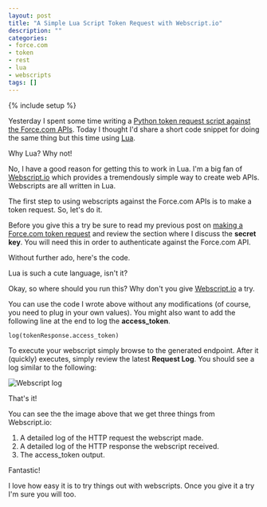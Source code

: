 ```yaml
---
layout: post
title: "A Simple Lua Script Token Request with Webscript.io"
description: ""
categories:
- force.com
- token
- rest
- lua
- webscripts
tags: []
---
```

{% include setup %}

Yesterday I spent some time writing a [Python token request script against the Force.com APIs](http://www.wadewegner.com/2013/11/forcecom-token-requests-with-python/). Today I thought I'd share a short code snippet for doing the same thing but this time using [Lua](http://www.lua.org/).

Why Lua? Why not!

No, I have a good reason for getting this to work in Lua. I'm a big fan of [Webscript.io](http://webscript.io) which provides a tremendously simple way to create web APIs. Webscripts are all written in Lua.

The first step to using webscripts against the Force.com APIs is to make a token request. So, let's do it.

Before you give this a try be sure to read my previous post on [making a Force.com token request](http://www.wadewegner.com/2013/11/forcecom-token-requests-with-python/) and review the section where I discuss the **secret key**. You will need this in order to authenticate against the Force.com API.

Without further ado, here's the code.

<script src="https://gist.github.com/wadewegner/7570305.js"></script>

Lua is such a cute language, isn't it?

Okay, so where should you run this? Why don't you give [Webscript.io](http://webscript.io) a try.

You can use the code I wrote above without any modifications (of course, you need to plug in your own values). You might also want to add the following line at the end to log the **access_token**.

	log(tokenResponse.access_token)

To execute your webscript simply browse to the generated endpoint. After it (quickly) executes, simply review the latest **Request Log**. You should see a log similar to the following:

![Webscript log](http://wadewegner.blob.core.windows.net/wordpress/2013-11-20-WebscriptLog.png)

That's it!

You can see the the image above that we get three things from Webscript.io:

1. A detailed log of the HTTP request the webscript made.
2. A detailed log of the HTTP response the webscript received.
3. The access_token output.

Fantastic!

I love how easy it is to try things out with webscripts. Once you give it a try I'm sure you will too.